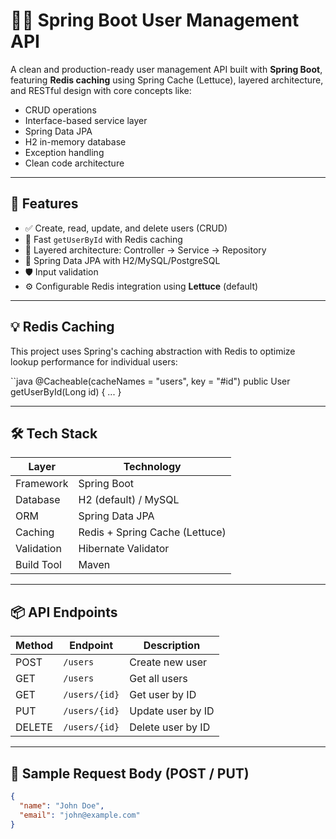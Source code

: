 # 🧑‍💼 Spring Boot User Management API

A clean and production-ready user management API built with **Spring Boot**, featuring **Redis caching** using Spring Cache (Lettuce), layered architecture, and RESTful design with core concepts like:

- CRUD operations
- Interface-based service layer
- Spring Data JPA
- H2 in-memory database
- Exception handling
- Clean code architecture

---

## 🚀 Features

- ✅ Create, read, update, and delete users (CRUD)
- 🚀 Fast `getUserById` with Redis caching
- 🧱 Layered architecture: Controller → Service → Repository
- 💾 Spring Data JPA with H2/MySQL/PostgreSQL
- 🛡️ Input validation
- ⚙️ Configurable Redis integration using **Lettuce** (default)

---

## 💡 Redis Caching

This project uses Spring's caching abstraction with Redis to optimize lookup performance for individual users:

``java
@Cacheable(cacheNames = "users", key = "#id")
public User getUserById(Long id) { ... }

---

## 🛠️ Tech Stack

| Layer        | Technology              |
|--------------|--------------------------|
| Framework    | Spring Boot              |
| Database     | H2 (default) / MySQL     |
| ORM          | Spring Data JPA          |
| Caching      | Redis + Spring Cache (Lettuce) |
| Validation   | Hibernate Validator       |
| Build Tool   | Maven                    |

---

## 📦 API Endpoints

| Method | Endpoint       | Description         |
|--------|----------------|---------------------|
| POST   | `/users`       | Create new user     |
| GET    | `/users`       | Get all users       |
| GET    | `/users/{id}`  | Get user by ID      |
| PUT    | `/users/{id}`  | Update user by ID   |
| DELETE | `/users/{id}`  | Delete user by ID   |

---

## 🧪 Sample Request Body (POST / PUT)

```json
{
  "name": "John Doe",
  "email": "john@example.com"
}
